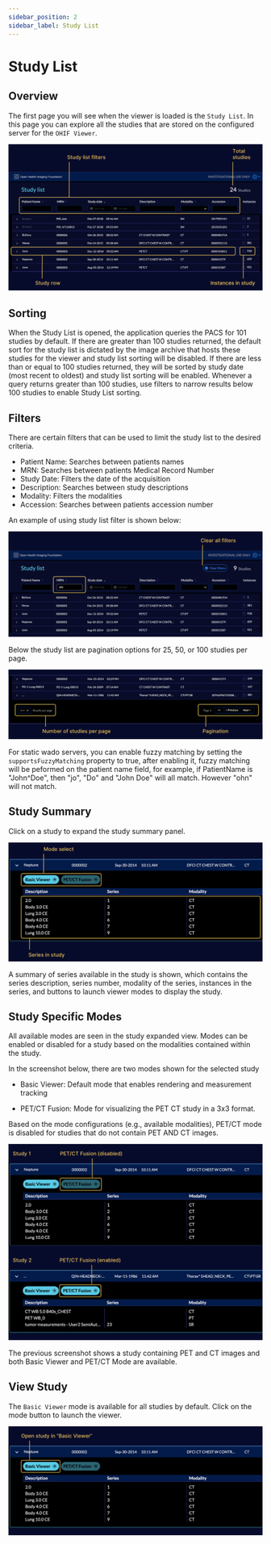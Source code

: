 ```yaml
---
sidebar_position: 2
sidebar_label: Study List
---
```


# Study List

## Overview

The first page you will see when the viewer is loaded is the `Study List`. In
this page you can explore all the studies that are stored on the configured
server for the `OHIF Viewer`.

![user-study-list](../assets/img/user-study-list.png)

## Sorting

When the Study List is opened, the application queries the PACS for 101 studies
by default. If there are greater than 100 studies returned, the default sort for
the study list is dictated by the image archive that hosts these studies for the
viewer and study list sorting will be disabled. If there are less than or equal
to 100 studies returned, they will be sorted by study date (most recent to
oldest) and study list sorting will be enabled. Whenever a query returns greater
than 100 studies, use filters to narrow results below 100 studies to enable
Study List sorting.

## Filters

There are certain filters that can be used to limit the study list to the
desired criteria.

- Patient Name: Searches between patients names
- MRN: Searches between patients Medical Record Number
- Study Date: Filters the date of the acquisition
- Description: Searches between study descriptions
- Modality: Filters the modalities
- Accession: Searches between patients accession number

An example of using study list filter is shown below:

![user-study-filter](../assets/img/user-study-filter.png)

Below the study list are pagination options for 25, 50, or 100 studies per page.

![user-study-next](../assets/img/user-study-next.png)

For static wado servers, you can enable fuzzy matching by setting the `supportsFuzzyMatching` property to true, after enabling it, fuzzy matching will be peformed on the patient name field, for example, if PatientName is "John^Doe", then "jo", "Do" and "John Doe" will all match. However "ohn" will not match.

## Study Summary

Click on a study to expand the study summary panel.

![user-study-summary](../assets/img/user-study-summary.png)

A summary of series available in the study is shown, which contains the series
description, series number, modality of the series, instances in the series, and
buttons to launch viewer modes to display the study.

## Study Specific Modes

All available modes are seen in the study expanded view. Modes can be enabled or
disabled for a study based on the modalities contained within the study.

In the screenshot below, there are two modes shown for the selected study

- Basic Viewer: Default mode that enables rendering and measurement tracking

- PET/CT Fusion: Mode for visualizing the PET CT study in a 3x3 format.

Based on the mode configurations (e.g., available modalities), PET/CT mode is
disabled for studies that do not contain PET AND CT images.

<!-- This should be a screenshot that show an expanded study with multiple modalities (CT, MRI) but not PET. -->

![user-studyist-modespecific](../assets/img/user-studyist-modespecific.png)

The previous screenshot shows a study containing PET and CT images and both
Basic Viewer and PET/CT Mode are available.

## View Study

The `Basic Viewer` mode is available for all studies by default. Click on the
mode button to launch the viewer.

![user-open-viewer](../assets/img/user-open-viewer.png)

